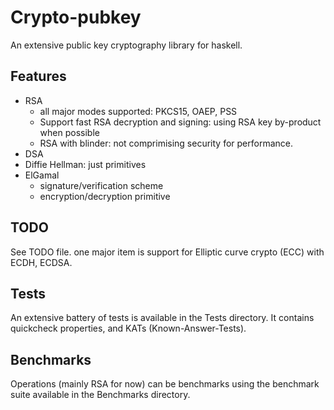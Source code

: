 Crypto-pubkey
=============

An extensive public key cryptography library for haskell.

Features
--------

* RSA
    * all major modes supported: PKCS15, OAEP, PSS
    * Support fast RSA decryption and signing: using RSA key by-product when possible
    * RSA with blinder: not comprimising security for performance.
* DSA
* Diffie Hellman: just primitives
* ElGamal
    * signature/verification scheme
    * encryption/decryption primitive

TODO
----

See TODO file.
one major item is support for Elliptic curve crypto (ECC) with ECDH, ECDSA.

Tests
-----

An extensive battery of tests is available in the Tests directory.
It contains quickcheck properties, and KATs (Known-Answer-Tests).

Benchmarks
----------

Operations (mainly RSA for now) can be benchmarks using the benchmark suite
available in the Benchmarks directory.
